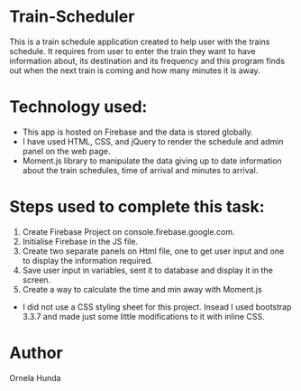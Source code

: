 # Train-Scheduler
This is a train schedule application created to help user with the trains schedule. It requires from user to enter the train they want to have information about, its destination and its frequency and this program finds out when the next train is coming and how many minutes it is away.

# Technology used: 

+ This app is hosted on Firebase and the data is stored globally.
+ I have used HTML, CSS, and jQuery to render the schedule and admin panel on the web page.
+ Moment.js library to manipulate the data giving up to date information about the train schedules, time of arrival and minutes to arrival.


# Steps used to complete this task:

1. Create Firebase Project on console.firebase.google.com.
2. Initialise Firebase in the JS file.
3. Create two separate panels on Html file, one to get user input and one to display the information required.
4. Save user input in variables, sent it to database and display it in the screen.
5. Create a way to calculate the time and min away with Moment.js


* I did not use a CSS styling sheet for this project. Insead I used bootstrap 3.3.7 and made just some little modifications to it with inline CSS.

# Author

Ornela Hunda